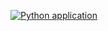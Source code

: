 [![Python application](https://github.com/15thanh09/python-testing-swt/actions/workflows/python-app.yml/badge.svg)](https://github.com/15thanh09/python-testing-swt/actions/workflows/python-app.yml)
